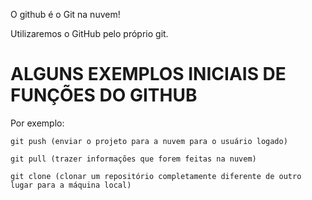 O github é o Git na nuvem!

Utilizaremos o GitHub pelo próprio git.

# ALGUNS EXEMPLOS INICIAIS DE FUNÇÕES DO GITHUB

Por exemplo:

    git push (enviar o projeto para a nuvem para o usuário logado)

    git pull (trazer informações que forem feitas na nuvem)

    git clone (clonar um repositório completamente diferente de outro lugar para a máquina local)
